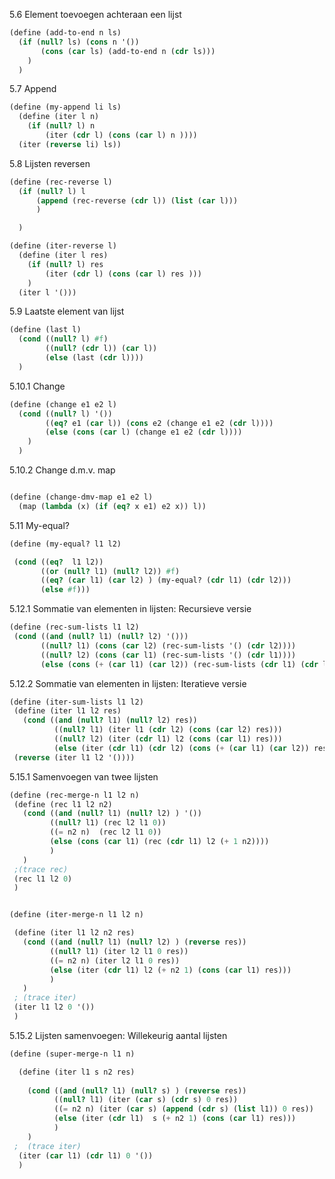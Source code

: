 5.6 Element toevoegen achteraan een lijst
```scheme
(define (add-to-end n ls)
  (if (null? ls) (cons n '())
       (cons (car ls) (add-to-end n (cdr ls)))
    )
  )
```

5.7 Append
```scheme
(define (my-append li ls)
  (define (iter l n) 
    (if (null? l) n
        (iter (cdr l) (cons (car l) n ))))
  (iter (reverse li) ls))
```

5.8 Lijsten reversen
```scheme
(define (rec-reverse l)
  (if (null? l) l
      (append (rec-reverse (cdr l)) (list (car l)))
      )

  )

(define (iter-reverse l)
  (define (iter l res) 
    (if (null? l) res
        (iter (cdr l) (cons (car l) res )))
    )
  (iter l '()))
```

5.9 Laatste element van lijst
```scheme
(define (last l)
  (cond ((null? l) #f)
        ((null? (cdr l)) (car l))
        (else (last (cdr l))))
  )
```

5.10.1 Change
```scheme
(define (change e1 e2 l)
  (cond ((null? l) '())
        ((eq? e1 (car l)) (cons e2 (change e1 e2 (cdr l))))
        (else (cons (car l) (change e1 e2 (cdr l))))
    )
  )
```

5.10.2 Change d.m.v. map
```scheme

(define (change-dmv-map e1 e2 l)
  (map (lambda (x) (if (eq? x e1) e2 x)) l))
```

 5.11 My-equal?
 ```scheme
 (define (my-equal? l1 l2)

  (cond ((eq?  l1 l2))
        ((or (null? l1) (null? l2)) #f)
        ((eq? (car l1) (car l2) ) (my-equal? (cdr l1) (cdr l2)))
        (else #f)))
 ```

 5.12.1 Sommatie van elementen in lijsten: Recursieve versie
 ```scheme
 (define (rec-sum-lists l1 l2)
  (cond ((and (null? l1) (null? l2) '()))
        ((null? l1) (cons (car l2) (rec-sum-lists '() (cdr l2))))
        ((null? l2) (cons (car l1) (rec-sum-lists '() (cdr l1))))
        (else (cons (+ (car l1) (car l2)) (rec-sum-lists (cdr l1) (cdr l2))))))
 ```

5.12.2 Sommatie van elementen in lijsten: Iteratieve versie
 ```scheme
 (define (iter-sum-lists l1 l2)
  (define (iter l1 l2 res)
    (cond ((and (null? l1) (null? l2) res))
           ((null? l1) (iter l1 (cdr l2) (cons (car l2) res)))
           ((null? l2) (iter (cdr l1) l2 (cons (car l1) res)))
           (else (iter (cdr l1) (cdr l2) (cons (+ (car l1) (car l2)) res)))))
  (reverse (iter l1 l2 '())))
 ```

 5.15.1 Samenvoegen van twee lijsten
 ```scheme
 (define (rec-merge-n l1 l2 n)
  (define (rec l1 l2 n2)
    (cond ((and (null? l1) (null? l2) ) '())
          ((null? l1) (rec l2 l1 0))
          ((= n2 n)  (rec l2 l1 0))
          (else (cons (car l1) (rec (cdr l1) l2 (+ 1 n2))))
          )
    )
  ;(trace rec)
  (rec l1 l2 0)
  )


(define (iter-merge-n l1 l2 n)

  (define (iter l1 l2 n2 res)
    (cond ((and (null? l1) (null? l2) ) (reverse res))
          ((null? l1) (iter l2 l1 0 res))
          ((= n2 n) (iter l2 l1 0 res))
          (else (iter (cdr l1) l2 (+ n2 1) (cons (car l1) res)))
          )
    )
  ; (trace iter)
  (iter l1 l2 0 '())
  )
 ```

5.15.2 Lijsten samenvoegen: Willekeurig aantal lijsten
```scheme
(define (super-merge-n l1 n)

  (define (iter l1 s n2 res)
    
    (cond ((and (null? l1) (null? s) ) (reverse res))
          ((null? l1) (iter (car s) (cdr s) 0 res))
          ((= n2 n) (iter (car s) (append (cdr s) (list l1)) 0 res))
          (else (iter (cdr l1)  s (+ n2 1) (cons (car l1) res)))
          )
    )
 ;  (trace iter)
  (iter (car l1) (cdr l1) 0 '())
  )
```